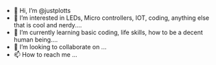 - 👋 Hi, I’m @justplotts
- 👀 I’m interested in LEDs, Micro controllers, IOT, coding, anything else that is cool and nerdy....
- 🌱 I’m currently learning basic coding, life skills, how to be a decent human being....
- 💞️ I’m looking to collaborate on ...
- 📫 How to reach me ...

<!---
justplotts/justplotts is a ✨ special ✨ repository because its `README.md` (this file) appears on your GitHub profile.
You can click the Preview link to take a look at your changes.
--->
